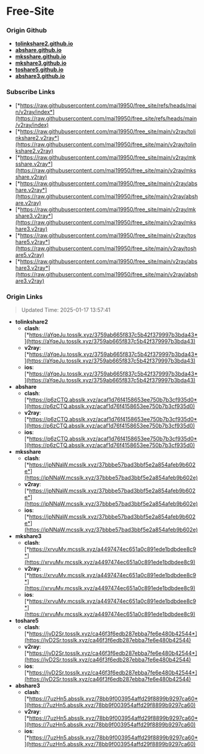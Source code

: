 # Free-Site

### Origin Github

- [**tolinkshare2.github.io**](https://github.com/tolinkshare2/tolinkshare2.github.io)
- [**abshare.github.io**](https://github.com/abshare/abshare.github.io)
- [**mksshare.github.io**](https://github.com/mksshare/mksshare.github.io)
- [**mkshare3.github.io**](https://github.com/mkshare3/mkshare3.github.io)
- [**toshare5.github.io**](https://github.com/toshare5/toshare5.github.io)
- [**abshare3.github.io**](https://github.com/abshare3/abshare3.github.io)

### Subscribe Links

- [*https://raw.githubusercontent.com/mai19950/free_site/refs/heads/main/v2ray/index*](https://raw.githubusercontent.com/mai19950/free_site/refs/heads/main/v2ray/index)
- [*https://raw.githubusercontent.com/mai19950/free_site/main/v2ray/tolinkshare2.v2ray*](https://raw.githubusercontent.com/mai19950/free_site/main/v2ray/tolinkshare2.v2ray)
- [*https://raw.githubusercontent.com/mai19950/free_site/main/v2ray/mksshare.v2ray*](https://raw.githubusercontent.com/mai19950/free_site/main/v2ray/mksshare.v2ray)
- [*https://raw.githubusercontent.com/mai19950/free_site/main/v2ray/abshare.v2ray*](https://raw.githubusercontent.com/mai19950/free_site/main/v2ray/abshare.v2ray)
- [*https://raw.githubusercontent.com/mai19950/free_site/main/v2ray/mkshare3.v2ray*](https://raw.githubusercontent.com/mai19950/free_site/main/v2ray/mkshare3.v2ray)
- [*https://raw.githubusercontent.com/mai19950/free_site/main/v2ray/toshare5.v2ray*](https://raw.githubusercontent.com/mai19950/free_site/main/v2ray/toshare5.v2ray)
- [*https://raw.githubusercontent.com/mai19950/free_site/main/v2ray/abshare3.v2ray*](https://raw.githubusercontent.com/mai19950/free_site/main/v2ray/abshare3.v2ray)

### Origin Links

> Updated Time: 2025-01-17 13:57:41

- **tolinkshare2**
  - **clash**: [*https://aYqeJu.tosslk.xyz/3759ab665f837c5b42f379997b3bda43*](https://aYqeJu.tosslk.xyz/3759ab665f837c5b42f379997b3bda43)
  - **v2ray**: [*https://aYqeJu.tosslk.xyz/3759ab665f837c5b42f379997b3bda43*](https://aYqeJu.tosslk.xyz/3759ab665f837c5b42f379997b3bda43)
  - **ios**: [*https://aYqeJu.tosslk.xyz/3759ab665f837c5b42f379997b3bda43*](https://aYqeJu.tosslk.xyz/3759ab665f837c5b42f379997b3bda43)
- **abshare**
  - **clash**: [*https://p6zCTQ.absslk.xyz/acaf1d76f4158653ee750b7b3cf935d0*](https://p6zCTQ.absslk.xyz/acaf1d76f4158653ee750b7b3cf935d0)
  - **v2ray**: [*https://p6zCTQ.absslk.xyz/acaf1d76f4158653ee750b7b3cf935d0*](https://p6zCTQ.absslk.xyz/acaf1d76f4158653ee750b7b3cf935d0)
  - **ios**: [*https://p6zCTQ.absslk.xyz/acaf1d76f4158653ee750b7b3cf935d0*](https://p6zCTQ.absslk.xyz/acaf1d76f4158653ee750b7b3cf935d0)
- **mksshare**
  - **clash**: [*https://jpNNaW.mcsslk.xyz/37bbbe57bad3bbf5e2a854afeb9b602e*](https://jpNNaW.mcsslk.xyz/37bbbe57bad3bbf5e2a854afeb9b602e)
  - **v2ray**: [*https://jpNNaW.mcsslk.xyz/37bbbe57bad3bbf5e2a854afeb9b602e*](https://jpNNaW.mcsslk.xyz/37bbbe57bad3bbf5e2a854afeb9b602e)
  - **ios**: [*https://jpNNaW.mcsslk.xyz/37bbbe57bad3bbf5e2a854afeb9b602e*](https://jpNNaW.mcsslk.xyz/37bbbe57bad3bbf5e2a854afeb9b602e)
- **mkshare3**
  - **clash**: [*https://xrvuMv.mcsslk.xyz/a4497474ec651a0c891ede1bdbdee8c9*](https://xrvuMv.mcsslk.xyz/a4497474ec651a0c891ede1bdbdee8c9)
  - **v2ray**: [*https://xrvuMv.mcsslk.xyz/a4497474ec651a0c891ede1bdbdee8c9*](https://xrvuMv.mcsslk.xyz/a4497474ec651a0c891ede1bdbdee8c9)
  - **ios**: [*https://xrvuMv.mcsslk.xyz/a4497474ec651a0c891ede1bdbdee8c9*](https://xrvuMv.mcsslk.xyz/a4497474ec651a0c891ede1bdbdee8c9)
- **toshare5**
  - **clash**: [*https://jvD2Sr.tosslk.xyz/ca46f3f6edb287ebba7fe6e480b42544*](https://jvD2Sr.tosslk.xyz/ca46f3f6edb287ebba7fe6e480b42544)
  - **v2ray**: [*https://jvD2Sr.tosslk.xyz/ca46f3f6edb287ebba7fe6e480b42544*](https://jvD2Sr.tosslk.xyz/ca46f3f6edb287ebba7fe6e480b42544)
  - **ios**: [*https://jvD2Sr.tosslk.xyz/ca46f3f6edb287ebba7fe6e480b42544*](https://jvD2Sr.tosslk.xyz/ca46f3f6edb287ebba7fe6e480b42544)
- **abshare3**
  - **clash**: [*https://7uzHn5.absslk.xyz/78bb9f003954affd29f8899b9297ca60*](https://7uzHn5.absslk.xyz/78bb9f003954affd29f8899b9297ca60)
  - **v2ray**: [*https://7uzHn5.absslk.xyz/78bb9f003954affd29f8899b9297ca60*](https://7uzHn5.absslk.xyz/78bb9f003954affd29f8899b9297ca60)
  - **ios**: [*https://7uzHn5.absslk.xyz/78bb9f003954affd29f8899b9297ca60*](https://7uzHn5.absslk.xyz/78bb9f003954affd29f8899b9297ca60)
